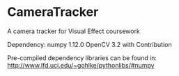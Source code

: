 # CameraTracker
A camera tracker for Visual Effect coursework

Dependency:
numpy 1.12.0
OpenCV 3.2 with Contribution

Pre-compiled dependency libraries can be found in:
http://www.lfd.uci.edu/~gohlke/pythonlibs/#numpy
